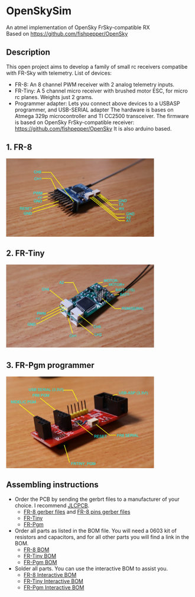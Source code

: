 # OpenSkySim
An atmel implementation of OpenSky FrSky-compatible RX  
Based on https://github.com/fishpepper/OpenSky

## Description
This open project aims to develop a family of small rc receivers compatibe with FR-Sky with telemetry.
List of devices:
* FR-8: An 8 channel PWM receiver with 2 analog telemetry inputs.
* FR-Tiny: A 5 channel micro receiver with brushed motor ESC, for micro rc planes. Weights just 2 grams.
* Programmer adapter: Lets you connect above devices to a USBASP programmer, and USB-SERIAL adapter
The hardware is bases on Atmega 329p microcontroller and TI CC2500 transceiver. 
The firmware is based on OpenSky FrSky-compatible receiver: https://github.com/fishpepper/OpenSky
It is also arduino based.

## 1. FR-8
<img src="/Media/FR8_Pinout.jpg" width="400">

## 2. FR-Tiny
<img src="/Media/FRTiny_Pinout.jpg" width="400">

## 3. FR-Pgm programmer
<img src="/Media/FRPgm_Pinout.jpg" width="400">

## Assembling instructions

* Order the PCB by sending the gerbrt files to a manufacturer of your choice. I recommend [JLCPCB](https://jlcpcb.com/).
  * [FR-8 gerber files](/Release/gerbers_fr8_V1_2Layer_FR4_1.6mm.zip) and [FR-8 pins gerber files](/Release/gerbers_frmini8_pins_V1_2Layer_FR4_1.6mm.zip)
  * [FR-Tiny](/Release/gerbers_frtiny_V5_4Layer_FR4_1.0mm.zip)
  * [FR-Pgm](/Release/gerbers_frmini_prog_V3_2Layer_FR4_1.6mm.zip)
* Order all parts as listed in the BOM file. You will need a 0603 kit of resistors and capacitors, and for all other parts you will find a link in the BOM.
  * [FR-8 BOM](/Release/FR8_bom.pdf)
  * [FR-Tiny BOM](/Release/FRTiny.pdf)
  * [FR-Pgm BOM](/Release/FRReceiverProg.pdf)
* Solder all parts. You can use the interactive BOM to assist you.
  * [FR-8 Interactive BOM](https://htmlpreview.github.io/?https://github.com/shaise/OpenSky328/blob/main/Hardware/FRReceiver8Pcb/bom/FR8_bom.html)
  * [FR-Tiny Interactive BOM](https://htmlpreview.github.io/?https://github.com/shaise/OpenSky328/blob/main/Hardware/FRReceiverTinyPcb/bom/FRTiny.html)
  * [FR-Pgm Interactive BOM](https://htmlpreview.github.io/?https://github.com/shaise/OpenSky328/blob/main/Hardware/FRReceiverProgPcb/bom/FRReceiverProg.html)

 


